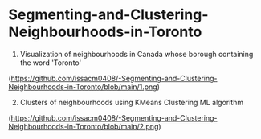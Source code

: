 # Segmenting-and-Clustering-Neighbourhoods-in-Toronto

1. Visualization of neighbourhoods in Canada whose borough containing the word 'Toronto'

(https://github.com/issacm0408/-Segmenting-and-Clustering-Neighbourhoods-in-Toronto/blob/main/1.png)

2. Clusters of neighbourhoods using KMeans Clustering ML algorithm

(https://github.com/issacm0408/-Segmenting-and-Clustering-Neighbourhoods-in-Toronto/blob/main/2.png)
